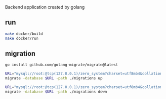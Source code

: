 Backend application created by golang

## run

```bash
make docker/build
make docker/run
```

## migration

```bash
go install github.com/golang-migrate/migrate@latest
```

```bash
URL="mysql://root:@tcp(127.0.0.1)/zero_system?charset=utf8mb4&collation=utf8mb4_general_ci&parseTime=true"
migrate -database $URL -path ./migrations up
```

```bash
URL="mysql://root:@tcp(127.0.0.1)/zero_system?charset=utf8mb4&collation=utf8mb4_general_ci&parseTime=true"
migrate -database $URL -path ./migrations down
```
